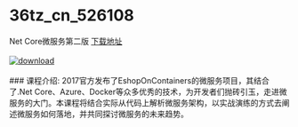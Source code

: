 # 36tz_cn_526108
Net Core微服务第二版
[下载地址](http://www.36tz.cn/article/526108 "下载地址")
<br/></br>[![download](http://36tz.cn/muke_img/2019_07_1-132-300x171.png "下载地址")](http://www.36tz.cn/article/526108 "下载地址")
<br/></br>### 课程介绍:
2017官方发布了EshopOnContainers的微服务项目，其结合了.Net Core、Azure、Docker等众多优秀的技术，为开发者们抛砖引玉，走进微服务的大门。本课程将结合实际从代码上解析微服务架构，以实战演练的方式去阐述微服务如何落地，并共同探讨微服务的未来趋势。


